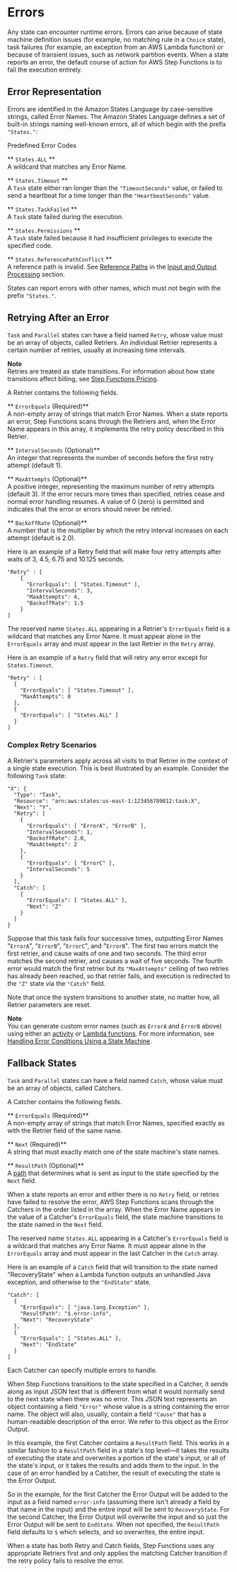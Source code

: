 # Errors<a name="amazon-states-language-errors"></a>

Any state can encounter runtime errors\. Errors can arise because of state machine definition issues \(for example, no matching rule in a `Choice` state\), task failures \(for example, an exception from an AWS Lambda function\) or because of transient issues, such as network partition events\. When a state reports an error, the default course of action for AWS Step Functions is to fail the execution entirely\.

## Error Representation<a name="amazon-states-language-error-names"></a>

Errors are identified in the Amazon States Language by case\-sensitive strings, called Error Names\. The Amazon States Language defines a set of built\-in strings naming well\-known errors, all of which begin with the prefix `"States."`:

Predefined Error Codes

** `States.ALL` **  
A wildcard that matches any Error Name\.

** `States.Timeout` **  
A `Task` state either ran longer than the `"TimeoutSeconds"` value, or failed to send a heartbeat for a time longer than the `"HeartbeatSeconds"` value\.

** `States.TaskFailed` **  
A `Task` state failed during the execution\.

** `States.Permissions` **  
A `Task` state failed because it had insufficient privileges to execute the specified code\.

** `States.ReferencePathConflict` **  
A reference path is invalid\. See [Reference Paths](amazon-states-language-input-output-processing.md#amazon-states-language-reference-paths) in the [Input and Output Processing](amazon-states-language-input-output-processing.md) section\.

States can report errors with other names, which must not begin with the prefix `"States."`\.

## Retrying After an Error<a name="amazon-states-language-retrying-after-error"></a>

 `Task` and `Parallel` states can have a field named `Retry`, whose value must be an array of objects, called Retriers\. An individual Retrier represents a certain number of retries, usually at increasing time intervals\.

**Note**  
Retries are treated as state transitions\. For information about how state transitions affect billing, see [Step Functions Pricing](https://aws.amazon.com/step-functions/pricing/)\.

A Retrier contains the following fields\.

** `ErrorEquals` \(Required\)**  
A non\-empty array of strings that match Error Names\. When a state reports an error, Step Functions scans through the Retriers and, when the Error Name appears in this array, it implements the retry policy described in this Retrier\.

** `IntervalSeconds` \(Optional\)**  
An integer that represents the number of seconds before the first retry attempt \(default 1\)\.

** `MaxAttempts` \(Optional\)**  
A positive integer, representing the maximum number of retry attempts \(default 3\)\. If the error recurs more times than specified, retries cease and normal error handling resumes\. A value of 0 \(zero\) is permitted and indicates that the error or errors should never be retried\.

** `BackoffRate` \(Optional\)**  
A number that is the multiplier by which the retry interval increases on each attempt \(default is 2\.0\)\.

Here is an example of a Retry field that will make four retry attempts after waits of 3, 4\.5, 6\.75 and 10\.125 seconds\.

```
"Retry" : [
    {
      "ErrorEquals": [ "States.Timeout" ],
      "IntervalSeconds": 3,
      "MaxAttempts": 4,
      "BackoffRate": 1.5
    }
]
```

The reserved name `States.ALL` appearing in a Retrier's `ErrorEquals` field is a wildcard that matches any Error Name\. It must appear alone in the `ErrorEquals` array and must appear in the last Retrier in the `Retry` array\.

Here is an example of a `Retry` field that will retry any error except for `States.Timeout`\.

```
"Retry" : [
  {
    "ErrorEquals": [ "States.Timeout" ],
    "MaxAttempts": 0
  },
  {
    "ErrorEquals": [ "States.ALL" ]
  }
]
```

### Complex Retry Scenarios<a name="amazon-states-language-complex-retry-scenarios"></a>

A Retrier's parameters apply across all visits to that Retrier in the context of a single state execution\. This is best illustrated by an example\. Consider the following `Task` state:

```
"X": {
  "Type": "Task",
  "Resource": "arn:aws:states:us-east-1:123456789012:task:X",
  "Next": "Y",
  "Retry": [
    {
      "ErrorEquals": [ "ErrorA", "ErrorB" ],
      "IntervalSeconds": 1,
      "BackoffRate": 2.0,
      "MaxAttempts": 2
    },
    {
      "ErrorEquals": [ "ErrorC" ],
      "IntervalSeconds": 5
    }
  ],
  "Catch": [
    {
      "ErrorEquals": [ "States.ALL" ],
      "Next": "Z"
    }
  ]
}
```

Suppose that this task fails four successive times, outputting Error Names "`ErrorA`", "`ErrorB`", "`ErrorC`", and "`ErrorB`"\. The first two errors match the first retrier, and cause waits of one and two seconds\. The third error matches the second retrier, and causes a wait of five seconds\. The fourth error would match the first retrier but its `"MaxAttempts"` ceiling of two retries has already been reached, so that retrier fails, and execution is redirected to the `"Z"` state via the `"Catch"` field\.

Note that once the system transitions to another state, no matter how, all Retrier parameters are reset\.

**Note**  
You can generate custom error names \(such as `ErrorA` and `ErrorB` above\) using either an [activity](amazon-states-language-task-state.md#amazon-states-language-task-state-activity) or [Lambda functions](amazon-states-language-task-state.md#amazon-states-language-task-state-lambda)\. For more information, see [Handling Error Conditions Using a State Machine](tutorial-handling-error-conditions.md)\.

## Fallback States<a name="amazon-states-language-fallback-states"></a>

 `Task` and `Parallel` states can have a field named `Catch`, whose value must be an array of objects, called Catchers\.

A Catcher contains the following fields\.

** `ErrorEquals` \(Required\)**  
A non\-empty array of strings that match Error Names, specified exactly as with the Retrier field of the same name\.

** `Next` \(Required\)**  
A string that must exactly match one of the state machine's state names\.

** `ResultPath` \(Optional\)**  
A [path](amazon-states-language-input-output-processing.md) that determines what is sent as input to the state specified by the `Next` field\.

When a state reports an error and either there is no `Retry` field, or retries have failed to resolve the error, AWS Step Functions scans through the Catchers in the order listed in the array\. When the Error Name appears in the value of a Catcher's `ErrorEquals` field, the state machine transitions to the state named in the `Next` field\.

The reserved name `States.ALL` appearing in a Catcher's `ErrorEquals` field is a wildcard that matches any Error Name\. It must appear alone in the `ErrorEquals` array and must appear in the last Catcher in the `Catch` array\.

Here is an example of a `Catch` field that will transition to the state named "RecoveryState" when a Lambda function outputs an unhandled Java exception, and otherwise to the `"EndState"` state\.

```
"Catch": [
  {
    "ErrorEquals": [ "java.lang.Exception" ],
    "ResultPath": "$.error-info",
    "Next": "RecoveryState"
  },
  {
    "ErrorEquals": [ "States.ALL" ],
    "Next": "EndState"
  }
]
```

Each Catcher can specify multiple errors to handle\.

When Step Functions transitions to the state specified in a Catcher, it sends along as input JSON text that is different from what it would normally send to the next state when there was no error\. This JSON text represents an object containing a field `"Error"` whose value is a string containing the error name\. The object will also, usually, contain a field `"Cause"` that has a human\-readable description of the error\. We refer to this object as the Error Output\.

In this example, the first Catcher contains a `ResultPath` field\. This works in a similar fashion to a `ResultPath` field in a state's top level—it takes the results of executing the state and overwrites a portion of the state's input, or all of the state's input, or it takes the results and adds them to the input\. In the case of an error handled by a Catcher, the result of executing the state is the Error Output\.

So in the example, for the first Catcher the Error Output will be added to the input as a field named `error-info` \(assuming there isn't already a field by that name in the input\) and the entire input will be sent to `RecoveryState`\. For the second Catcher, the Error Output will overwrite the input and so just the Error Output will be sent to `EndState`\. When not specified, the `ResultPath` field defaults to `$` which selects, and so overwrites, the entire input\.

When a state has both Retry and Catch fields, Step Functions uses any appropriate Retriers first and only applies the matching Catcher transition if the retry policy fails to resolve the error\.